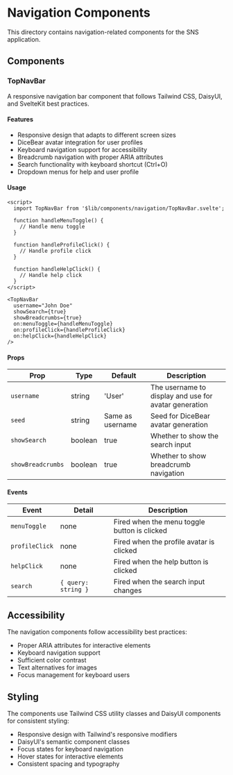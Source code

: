 # Navigation Components

This directory contains navigation-related components for the SNS application.

## Components

### TopNavBar

A responsive navigation bar component that follows Tailwind CSS, DaisyUI, and SvelteKit best practices.

#### Features

- Responsive design that adapts to different screen sizes
- DiceBear avatar integration for user profiles
- Keyboard navigation support for accessibility
- Breadcrumb navigation with proper ARIA attributes
- Search functionality with keyboard shortcut (Ctrl+O)
- Dropdown menus for help and user profile

#### Usage

```svelte
<script>
  import TopNavBar from '$lib/components/navigation/TopNavBar.svelte';
  
  function handleMenuToggle() {
    // Handle menu toggle
  }
  
  function handleProfileClick() {
    // Handle profile click
  }
  
  function handleHelpClick() {
    // Handle help click
  }
</script>

<TopNavBar 
  username="John Doe"
  showSearch={true}
  showBreadcrumbs={true}
  on:menuToggle={handleMenuToggle}
  on:profileClick={handleProfileClick}
  on:helpClick={handleHelpClick}
/>
```

#### Props

| Prop | Type | Default | Description |
|------|------|---------|-------------|
| `username` | string | 'User' | The username to display and use for avatar generation |
| `seed` | string | Same as username | Seed for DiceBear avatar generation |
| `showSearch` | boolean | true | Whether to show the search input |
| `showBreadcrumbs` | boolean | true | Whether to show breadcrumb navigation |

#### Events

| Event | Detail | Description |
|-------|--------|-------------|
| `menuToggle` | none | Fired when the menu toggle button is clicked |
| `profileClick` | none | Fired when the profile avatar is clicked |
| `helpClick` | none | Fired when the help button is clicked |
| `search` | `{ query: string }` | Fired when the search input changes |

## Accessibility

The navigation components follow accessibility best practices:

- Proper ARIA attributes for interactive elements
- Keyboard navigation support
- Sufficient color contrast
- Text alternatives for images
- Focus management for keyboard users

## Styling

The components use Tailwind CSS utility classes and DaisyUI components for consistent styling:

- Responsive design with Tailwind's responsive modifiers
- DaisyUI's semantic component classes
- Focus states for keyboard navigation
- Hover states for interactive elements
- Consistent spacing and typography
